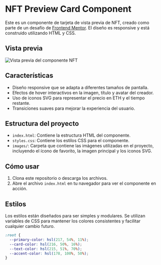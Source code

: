 # NFT Preview Card Component

Este es un componente de tarjeta de vista previa de NFT, creado como parte de un desafío de [Frontend Mentor](https://www.frontendmentor.io). El diseño es responsive y está construido utilizando HTML y CSS.

## Vista previa

![Vista previa del componente NFT](.https://web-nft-sigma.vercel.app/)

## Características

- Diseño responsive que se adapta a diferentes tamaños de pantalla.
- Efectos de hover interactivos en la imagen, título y avatar del creador.
- Uso de iconos SVG para representar el precio en ETH y el tiempo restante.
- Transiciones suaves para mejorar la experiencia del usuario.

## Estructura del proyecto

- `index.html`: Contiene la estructura HTML del componente.
- `styles.css`: Contiene los estilos CSS para el componente.
- `images/`: Carpeta que contiene las imágenes utilizadas en el proyecto, incluyendo el ícono de favorito, la imagen principal y los iconos SVG.

## Cómo usar

1. Clona este repositorio o descarga los archivos.
2. Abre el archivo `index.html` en tu navegador para ver el componente en acción.

## Estilos

Los estilos están diseñados para ser simples y modulares. Se utilizan variables de CSS para mantener los colores consistentes y facilitar cualquier cambio futuro.

```css
:root {
  --primary-color: hsl(217, 54%, 11%);
  --card-color: hsl(216, 50%, 16%);
  --text-color: hsl(215, 51%, 70%);
  --accent-color: hsl(178, 100%, 50%);
}
